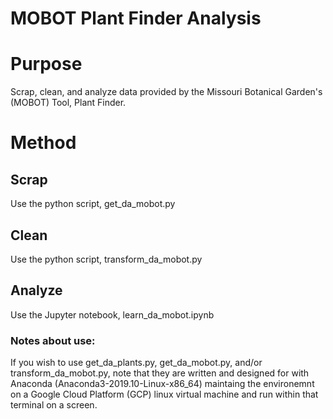 # MOBOT Plant Finder Analysis
# Purpose
Scrap, clean, and analyze data provided by the Missouri Botanical Garden's (MOBOT) Tool, Plant Finder.

# Method

## Scrap
Use the python script, get_da_mobot.py

## Clean
Use the python script, transform_da_mobot.py
       
## Analyze
Use the Jupyter notebook, learn_da_mobot.ipynb

### Notes about use:
If you wish to use get_da_plants.py, get_da_mobot.py, and/or transform_da_mobot.py, note that they are written and designed for with Anaconda (Anaconda3-2019.10-Linux-x86_64) maintaing the environemnt on a Google Cloud Platform (GCP) linux virtual machine and run within that terminal on a screen.
